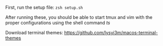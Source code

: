 First, run the setup file: 
`zsh setup.sh`

After running these, you should be able to start tmux and vim with the proper configurations using the shell command *ts* 

Download terminal themes: https://github.com/lysyi3m/macos-terminal-themes
